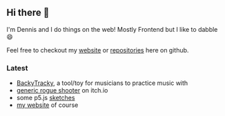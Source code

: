 ## Hi there 👋

<!-- Developer from germany :) -->
I'm Dennis and I do things on the web! Mostly Frontend but I like to dabble 😄

Feel free to checkout my [website](https://dennissmuda.com/) or  [repositories](https://github.com/DennisSmuda?tab=repositories) here on github.

### Latest
- [BackyTracky](https://backytracky.com/), a tool/toy for musicians to practice music with
- [generic rogue shooter](https://dennissmuda.itch.io/generic-rogue-shooter) on itch.io
- some p5.js [sketches](https://playground.dennissmuda.com/)
- [my website](//dennissmuda.com) of course

<!--
[![Top Langs](https://github-readme-stats.vercel.app/api/top-langs/?username=dennissmuda&layout=compact&theme=github_dark&bg_color=DD272700&langs_count=8&hide_border=true)](#!)


### What I'm using

![Vue.js](https://img.shields.io/badge/vuejs-%2335495e.svg?style=for-the-badge&logo=vuedotjs&logoColor=%234FC08D)
![TailwindCSS](https://img.shields.io/badge/tailwindcss-%2338B2AC.svg?style=for-the-badge&logo=tailwind-css&logoColor=white)
![GraphQL](https://img.shields.io/badge/-GraphQL-E10098?style=for-the-badge&logo=graphql&logoColor=white)
![Svelte](https://img.shields.io/badge/svelte-%23f1413d.svg?style=for-the-badge&logo=svelte&logoColor=white)
![React](https://img.shields.io/badge/react-%2320232a.svg?style=for-the-badge&logo=react&logoColor=%2361DAFB)
-->

<!--
**DennisSmuda/dennissmuda** is a ✨ _special_ ✨ repository because its `README.md` (this file) appears on your GitHub profile.

Here are some ideas to get you started:

- 🔭 I’m currently working on ...
- 🌱 I’m currently learning ...
- 👯 I’m looking to collaborate on ...
- 🤔 I’m looking for help with ...
- 💬 Ask me about ...
- 📫 How to reach me: ...
- 😄 Pronouns: ...
- ⚡ Fun fact: ...
-->


<!--
### Currently Streaking


<table align="center">
  <thead>
  <tr>
  <th>
      <img src="https://github-readme-stats.vercel.app/api?username=dennissmuda&show_icons=true&theme=github_dark&bg_color=DD272700&hide_border=true">    
  </th>
  <th>
    <img src="http://github-readme-streak-stats.herokuapp.com?user=dennissmuda&theme=github-dark-blue&hide_border=true&date_format=M%20j%5B%2C%20Y%5D&background=DD272700" />
  </th>
</tr>
</thead>
</table>
-->


